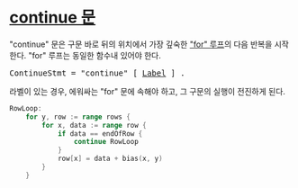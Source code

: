 # [continue 문](#continue-statements)

"continue" 문은 구문 바로 뒤의 위치에서 가장 깊숙한 ["for" 루프](/Statements/for_statements.html)의 다음 반복을 시작한다. "for" 루프는 동일한 함수내 있어야 한다.

<pre>
<a id="ContinueStmt">ContinueStmt</a> = "continue" [ <a href="/Statements/labeled_statements.html#Label">Label</a> ] .
</pre>

라벨이 있는 경우, 에워싸는 "for" 문에 속해야 하고, 그 구문의 실행이 전진하게 된다.

```go
RowLoop:
    for y, row := range rows {
        for x, data := range row {
            if data == endOfRow {
                continue RowLoop
            }
            row[x] = data + bias(x, y)
        }
    }
```
